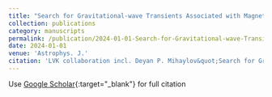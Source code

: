 ```yaml
---
title: "Search for Gravitational-wave Transients Associated with Magnetar Bursts in Advanced LIGO and Advanced Virgo Data from the Third Observing Run"
collection: publications
category: manuscripts
permalink: /publication/2024-01-01-Search-for-Gravitational-wave-Transients-Associated-with-Magnetar-Bursts-in-Advanced-LIGO-and-Advanced-Virgo-Data-from-the-Third-Observing-Run
date: 2024-01-01
venue: 'Astrophys. J.'
citation: 'LVK collaboration incl. Deyan P. Mihaylov&quot;Search for Gravitational-wave Transients Associated with Magnetar Bursts in Advanced LIGO and Advanced Virgo Data from the Third Observing Run.&quot; Astrophys. J., 2024.'
---
```

Use [Google Scholar](https://scholar.google.com/scholar?q=Search+for+Gravitational+wave+Transients+Associated+with+Magnetar+Bursts+in+Advanced+LIGO+and+Advanced+Virgo+Data+from+the+Third+Observing+Run){:target="_blank"} for full citation
